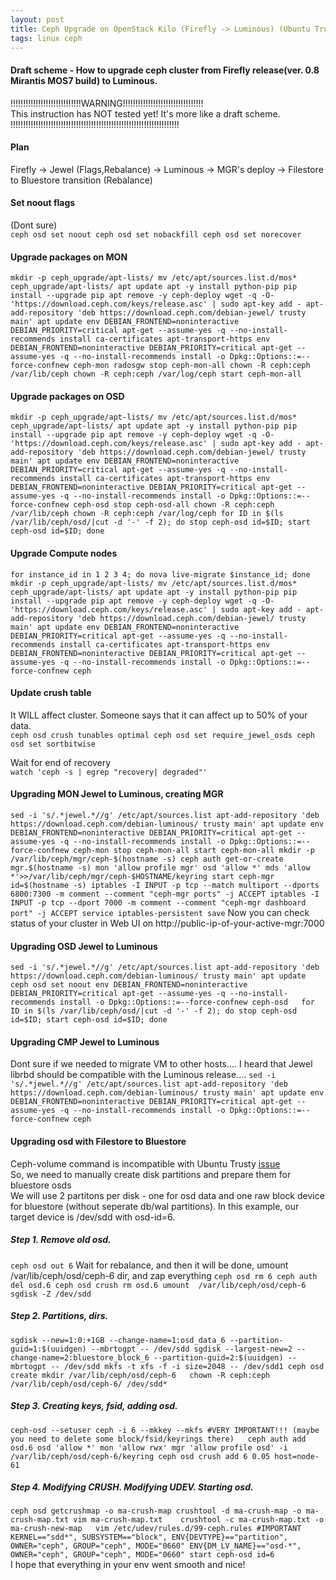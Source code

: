 ```yaml
---
layout: post  
title: Ceph Upgrade on OpenStack Kilo (Firefly -> Luminous) (Ubuntu Trusty)  
tags: linux ceph
---
```


#### Draft scheme - How to upgrade ceph cluster from Firefly release(ver. 0.8 Mirantis MOS7 build) to Luminous.  

!!!!!!!!!!!!!!!!!!!!!!!!!!!!WARNING!!!!!!!!!!!!!!!!!!!!!!!!!!!!!!!!  
This instruction has NOT tested yet! It's more like a draft scheme.
!!!!!!!!!!!!!!!!!!!!!!!!!!!!!!!!!!!!!!!!!!!!!!!!!!!!!!!!!!!!!!!!!!!

#### Plan  
Firefly -> Jewel (Flags,Rebalance) -> Luminous -> MGR's deploy -> Filestore to Bluestore transition (Rebalance)  
#### Set noout flags  
(Dont sure)  
``ceph osd set noout
ceph osd set nobackfill
ceph osd set norecover``

#### Upgrade packages on MON  
``mkdir -p ceph_upgrade/apt-lists/
mv /etc/apt/sources.list.d/mos* ceph_upgrade/apt-lists/
apt update
apt -y install python-pip
pip install --upgrade pip
apt remove -y ceph-deploy
wget -q -O- 'https://download.ceph.com/keys/release.asc' | sudo apt-key add -
apt-add-repository 'deb https://download.ceph.com/debian-jewel/ trusty main'
apt update
env DEBIAN_FRONTEND=noninteractive DEBIAN_PRIORITY=critical apt-get --assume-yes -q --no-install-recommends install ca-certificates apt-transport-https
env DEBIAN_FRONTEND=noninteractive DEBIAN_PRIORITY=critical apt-get --assume-yes -q --no-install-recommends install -o Dpkg::Options::=--force-confnew ceph-mon radosgw
stop ceph-mon-all
chown -R ceph:ceph /var/lib/ceph
chown -R ceph:ceph /var/log/ceph
start ceph-mon-all``  

#### Upgrade packages on OSD  
``mkdir -p ceph_upgrade/apt-lists/
mv /etc/apt/sources.list.d/mos* ceph_upgrade/apt-lists/
apt update
apt -y install python-pip
pip install --upgrade pip
apt remove -y ceph-deploy
wget -q -O- 'https://download.ceph.com/keys/release.asc' | sudo apt-key add -
apt-add-repository 'deb https://download.ceph.com/debian-jewel/ trusty main'
apt update
env DEBIAN_FRONTEND=noninteractive DEBIAN_PRIORITY=critical apt-get --assume-yes -q --no-install-recommends install ca-certificates apt-transport-https
env DEBIAN_FRONTEND=noninteractive DEBIAN_PRIORITY=critical apt-get --assume-yes -q --no-install-recommends install -o Dpkg::Options::=--force-confnew ceph-osd
stop ceph-osd-all
chown -R ceph:ceph /var/lib/ceph
chown -R ceph:ceph /var/log/ceph
for ID in $(ls /var/lib/ceph/osd/|cut -d '-' -f 2); do stop ceph-osd id=$ID; start ceph-osd id=$ID; done``

#### Upgrade Compute nodes  
``for instance_id in 1 2 3 4; do nova live-migrate $instance_id; done
mkdir -p ceph_upgrade/apt-lists/
mv /etc/apt/sources.list.d/mos* ceph_upgrade/apt-lists/
apt update
apt -y install python-pip
pip install --upgrade pip
apt remove -y ceph-deploy
wget -q -O- 'https://download.ceph.com/keys/release.asc' | sudo apt-key add -
apt-add-repository 'deb https://download.ceph.com/debian-jewel/ trusty main'
apt update
env DEBIAN_FRONTEND=noninteractive DEBIAN_PRIORITY=critical apt-get --assume-yes -q --no-install-recommends install ca-certificates apt-transport-https
env DEBIAN_FRONTEND=noninteractive DEBIAN_PRIORITY=critical apt-get --assume-yes -q --no-install-recommends install -o Dpkg::Options::=--force-confnew ceph
``

#### Update crush table  
It WILL affect cluster. Someone says that it can affect up to 50% of your data.  
``ceph osd crush tunables optimal
ceph osd set require_jewel_osds
ceph osd set sortbitwise``

Wait for end of recovery  
``watch 'ceph -s | egrep "recovery| degraded"'``

#### Upgrading MON Jewel to Luminous, creating MGR    
``sed -i 's/.*jewel.*//g' /etc/apt/sources.list
apt-add-repository 'deb https://download.ceph.com/debian-luminous/ trusty main'
apt update
env DEBIAN_FRONTEND=noninteractive DEBIAN_PRIORITY=critical apt-get --assume-yes -q --no-install-recommends install -o Dpkg::Options::=--force-confnew ceph-mon
stop ceph-mon-all
start ceph-mon-all
mkdir -p /var/lib/ceph/mgr/ceph-$(hostname -s)
ceph auth get-or-create mgr.$(hostname -s) mon 'allow profile mgr' osd 'allow *' mds 'allow *'>>/var/lib/ceph/mgr/ceph-$HOSTNAME/keyring
start ceph-mgr id=$(hostname -s)
iptables -I INPUT -p tcp --match multiport --dports 6800:7300 -m comment --comment "ceph-mgr ports" -j ACCEPT
iptables -I INPUT -p tcp --dport 7000 -m comment --comment "ceph-mgr dashboard port" -j ACCEPT
service iptables-persistent save``
Now you can check status of your cluster in Web UI on
http://public-ip-of-your-active-mgr:7000  

#### Upgrading OSD Jewel to Luminous  
``sed -i 's/.*jewel.*//g' /etc/apt/sources.list
apt-add-repository 'deb https://download.ceph.com/debian-luminous/ trusty main'
apt update
ceph osd set noout
env DEBIAN_FRONTEND=noninteractive DEBIAN_PRIORITY=critical apt-get --assume-yes -q --no-install-recommends install -o Dpkg::Options::=--force-confnew ceph-osd  
for ID in $(ls /var/lib/ceph/osd/|cut -d '-' -f 2); do stop ceph-osd id=$ID; start ceph-osd id=$ID; done``

#### Upgrading CMP Jewel to Luminous
Dont sure if we needed to migrate VM to other hosts....
I heard that Jewel librbd should be compatible with the Luminous release....
``sed -i 's/.*jewel.*//g' /etc/apt/sources.list
apt-add-repository 'deb https://download.ceph.com/debian-luminous/ trusty main'
apt update
env DEBIAN_FRONTEND=noninteractive DEBIAN_PRIORITY=critical apt-get --assume-yes -q --no-install-recommends install -o Dpkg::Options::=--force-confnew ceph``

#### Upgrading osd with Filestore to Bluestore  
Ceph-volume command is incompatible with Ubuntu Trusty  [issue](https://tracker.ceph.com/issues/23496)  
So, we need to manually create disk partitions and prepare them for bluestore osds  
We will use 2 partitons per disk - one for osd data and one raw block device for bluestore (without seperate db/wal partitions). In this example, our target device is /dev/sdd with osd-id=6.   
##### Step 1. Remove old osd.  
``ceph osd out 6``
Wait for rebalance, and then it will be done, umount /var/lib/ceph/osd/ceph-6 dir, and zap everything
``ceph osd rm 6
ceph auth del osd.6
ceph osd crush rm osd.6
umount  /var/lib/ceph/osd/ceph-6
sgdisk -Z /dev/sdd``  

##### Step 2. Partitions, dirs.  
``sgdisk --new=1:0:+1GB --change-name=1:osd_data_6 --partition-guid=1:$(uuidgen) --mbrtogpt -- /dev/sdd
sgdisk --largest-new=2 --change-name=2:bluestore_block_6 --partition-guid=2:$(uuidgen) --mbrtogpt -- /dev/sdd
mkfs -t xfs -f -i size=2048 -- /dev/sdd1
ceph osd create
mkdir /var/lib/ceph/osd/ceph-6  
chown -R ceph:ceph /var/lib/ceph/osd/ceph-6/ /dev/sdd*``

##### Step 3. Creating keys, fsid, adding osd.
``ceph-osd --setuser ceph -i 6 --mkkey --mkfs #VERY IMPORTANT!!! (maybe you need to delete some block/fsid/keyrings there)  
ceph auth add osd.6 osd 'allow *' mon 'allow rwx' mgr 'allow profile osd' -i /var/lib/ceph/osd/ceph-6/keyring
ceph osd crush add 6 0.05 host=node-61``  

##### Step 4. Modifying CRUSH. Modifying UDEV. Starting osd.  
``ceph osd getcrushmap -o ma-crush-map
crushtool -d ma-crush-map -o ma-crush-map.txt
vim ma-crush-map.txt   
crushtool -c ma-crush-map.txt -o ma-crush-new-map  
vim /etc/udev/rules.d/99-ceph.rules #IMPORTANT
          KERNEL=="sdd*", SUBSYSTEM=="block", ENV{DEVTYPE}=="partition", OWNER="ceph", GROUP="ceph", MODE="0660"
          ENV{DM_LV_NAME}=="osd-*", OWNER="ceph", GROUP="ceph", MODE="0660"
start ceph-osd id=6``  
I hope that everything in your env went smooth and nice!   
